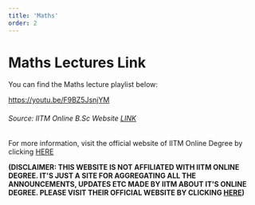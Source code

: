 ```yaml
---
title: 'Maths'
order: 2
---
```


# Maths Lectures Link

You can find the Maths lecture playlist below:

https://youtu.be/F9BZ5JsnjYM

###### Source: IITM Online B.Sc Website [LINK](https://onlinedegree.iitm.ac.in/)

For more information, visit the official website of IITM Online Degree by clicking [HERE](https://onlinedegree.iitm.ac.in/)

**(DISCLAIMER: THIS WEBSITE IS NOT AFFILIATED WITH IITM ONLINE DEGREE. IT'S JUST A SITE FOR AGGREGATING ALL THE ANNOUNCEMENTS,
UPDATES ETC MADE BY IITM ABOUT IT'S ONLINE DEGREE. PLEASE VISIT THEIR OFFICIAL WEBSITE BY CLICKING [HERE](https://onlinedegree.iitm.ac.in/))**